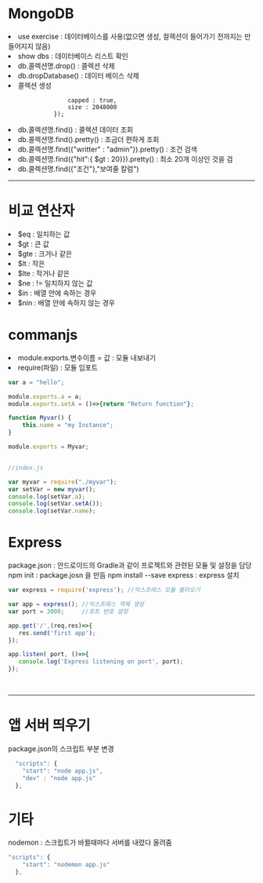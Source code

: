 # MongoDB

<li> use exercise : 데이터베이스를 사용(없으면 생성, 컬렉션이 들어가기 전까지는 만들어지지 않음)
<li> show dbs : 데이터베이스 리스트 확인
<li> db.콜렉션명.drop() : 콜렉션 삭제
<li> db.dropDatabase() : 데이터 베이스 삭제
<li> 콜렉션 생성

```javascriptdb.createCollection("test",{
                 capped : true,
                 size : 2048000
             });

```

<li> db.콜렉션명.find() : 콜렉션 데이터 조회
<li> db.콜렉션명.find().pretty() :  조금더 편하게 조회
<li> db.콜렉션명.find({"writter" : "admin"}).pretty() : 조건 검색
<li> db.콜렉션명.find({"hit":{ $gt : 20}}).pretty() : 최소 20개 이상인 것을 검
<li> db.콜렉션명.find({"조건"},"보여줄 칼럼")

<br/>

---

# 비교 연산자

<li> $eq : 일치하는 값
<li> $gt : 큰 값
<li> $gte : 크거나 같은
<li> $lt : 작은
<li> $lte : 작거나 같은
<li> $ne : != 일치하지 않는 값
<li> $in : 배열 안에 속하는 경우
<li> $nin : 배열 안에 속하지 않는 경우

# commanjs

<li> module.exports.변수이름 = 값 : 모듈 내보내기
<li> require(파일) : 모듈 임포트


```javascript
var a = "hello";

module.exports.a = a;
module.exports.setA = ()=>{return "Return function"};

function Myvar() {
    this.name = "my Instance";
}

module.exports = Myvar;
```

```javascript

//index.js 

var myvar = require("./myvar");
var setVar = new myvar();
console.log(setVar.a);
console.log(setVar.setA());
console.log(setVar.name);

```

# Express

package.json : 안드로이드의 Gradle과 같이 프로젝트와 관련된 모듈 및 설정을 담당
npm init : package.josn 을 만듬
npm install --save express : express 설치

```javascript
var express = require('express'); //익스프레스 모듈 불러오기

var app = express(); //익스프레스 객체 생성
var port = 3000;     //포트 번호 설정

app.get('/',(req,res)=>{
   res.send('first app'); 
});

app.listen( port, ()=>{
   console.log('Express listening on port', port); 
});
```



<br/>


---


# 앱 서버 띄우기

package.json의 스크립트 부분 변경

```javascript
  "scripts": {
    "start": "node app.js",
    "dev" : "node app.js"
  },
```


# 기타

nodemon : 스크립트가 바뀔때마다 서버를 내렸다 올려줌

```javascript
"scripts": {
    "start": "nodemon app.js"
  },
```


